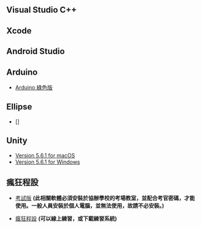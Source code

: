 ## Visual Studio C++


## Xcode


## Android Studio


## Arduino

* [Arduino 綠色版](https://www.arduino.cc/download_handler.php)

## Ellipse

* []

## Unity

* [Version 5.6.1 for macOS](https://store.unity.com/download/thank-you?thank-you=personal&os=win&nid=292)
* [Version 5.6.1 for Windows](https://store.unity.com/download/thank-you?thank-you=personal&os=osx&nid=292)

## 瘋狂程設

* [考試版](https://cpe.cse.nsysu.edu.tw/doc/setup/setup.exe) **(此相關軟體必須安裝於協辦學校的考場教室，並配合考官密碼，才能使用。一般人員安裝於個人電腦，並無法使用，故請不必安裝。)**

* [瘋狂程設](http://coding-frenzy.arping.me/sites/coding-frenzy.arping.me/CodingFrenzy@coding-frenzy.arping.me.zip) **(可以線上練習，或下載練習系統)**